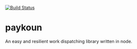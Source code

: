 [![Build Status](https://travis-ci.org/edyn/paykoun.svg?branch=master)](https://travis-ci.org/edyn/paykoun)


# paykoun
An easy and resilient work dispatching library written in node.
